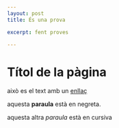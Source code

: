 ```yaml
---
layout: post
title: És una prova

excerpt: fent proves

---
```

# Títol de la pàgina

això es el text amb un [enllaç](http://example.cat)

aquesta **paraula** està en negreta.

aquesta altra *paraula* està en cursiva

